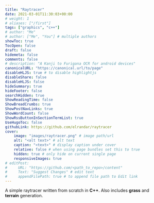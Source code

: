 ```yaml
---
title: "Raytracer"
date: 2021-03-01T11:30:03+00:00
# weight: 1
# aliases: ["/first"]
tags: ["graphics", "c++"]
# author: "Me"
# author: ["Me", "You"] # multiple authors
showToc: true
TocOpen: false
draft: false
hidemeta: false
comments: false
# description: "A Kanji to Furigana OCR for android devices"
canonicalURL: "https://canonical.url/to/page"
disableHLJS: true # to disable highlightjs
disableShare: false
disableHLJS: false
hideSummary: true
hideFooter: false
searchHidden: true
ShowReadingTime: false
ShowBreadCrumbs: true
ShowPostNavLinks: true
ShowWordCount: false
ShowRssButtonInSectionTermList: true
UseHugoToc: false
githubLink: https://github.com/elrandar/raytracer
cover:
    image: "images/raytracer.png" # image path/url
    alt: "<alt text>" # alt text
    caption: "<text>" # display caption under cover
    relative: false # when using page bundles set this to true
    hidden: true # only hide on current single page
    responsiveImages: true
# editPost:
#     URL: "https://github.com/<path_to_repo>/content"
#     Text: "Suggest Changes" # edit text
#     appendFilePath: true # to append file path to Edit link
---
```



A simple raytracer written from scratch in **C++**. Also includes **grass** and **terrain** generation.
